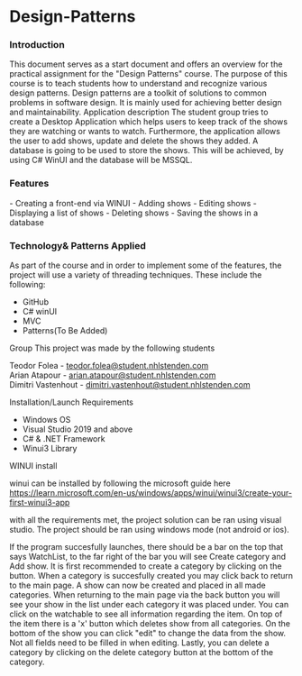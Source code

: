 <h1>Design-Patterns</h1>

<h3>Introduction</h3>
This document serves as a start document and offers an overview for the practical assignment for the "Design Patterns" course. The purpose of this course is to teach students how to understand and recognize various design patterns. Design patterns are a toolkit of solutions to common problems in software design. It is mainly used for achieving better design and maintainability.
Application description
The student group tries to create a Desktop Application which helps users to keep track of the shows they are watching or wants to watch. Furthermore, the application allows the user to add shows, update and delete the shows they added. A database is going to be used to store the shows. This will be achieved, by using C# WinUI and the database will be MSSQL.


<h3>Features</h3>
- Creating a front-end via WINUI
- Adding shows
- Editing shows
- Displaying a list of shows
- Deleting shows
- Saving the shows in a database

  
<h3>Technology& Patterns Applied</h3>
As part of the course and in order to implement some of the features, the project will use a variety of threading techniques. These include the following:


- GitHub
- C# winUI
- MVC
- Patterns(To Be Added)

</h3>Group</h3>
This project was made by the following students

Teodor Folea - teodor.folea@student.nhlstenden.com<br>
Arian Atapour - arian.atapour@student.nhlstenden.com<br>
Dimitri Vastenhout - dimitri.vastenhout@student.nhlstenden.com<br>

</h3>Installation/Launch Requirements</h3>

- Windows OS
- Visual Studio 2019 and above
- C# & .NET Framework
- Winui3 Library

</h2>WINUI install</h2>

winui can be installed by following the microsoft guide here
https://learn.microsoft.com/en-us/windows/apps/winui/winui3/create-your-first-winui3-app

with all the requirements met, the project solution can be ran using visual studio.
The project should be ran using windows mode (not android or ios).

If the program succesfully launches, there should be a bar on the top that says WatchList, to the far right of the bar you will see
Create category and Add show. It is first recommended to create a category by clicking on the button.
When a category is succesfully created you may click back to return to the main page.
A show can now be created and placed in all made categories. When returning to the main page via the back button you will see your show in the list under each category it was placed under.
You can click on the watchable to see all information regarding the item. On top of the item there is a 'x' button which deletes show from all categories.
On the bottom of the show you can click "edit" to change the data from the show. Not all fields need to be filled in when editing.
Lastly, you can delete a category by clicking on the delete category button at the bottom of the category.